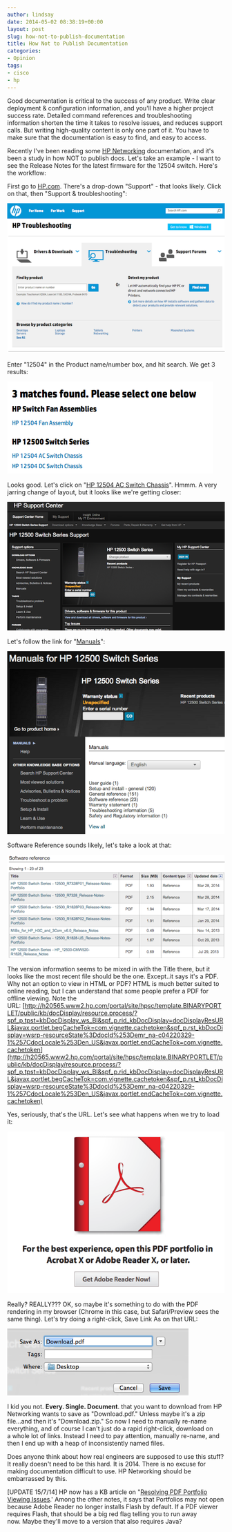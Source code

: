 ```yaml
---
author: lindsay
date: 2014-05-02 08:38:19+00:00
layout: post
slug: how-not-to-publish-documentation
title: How Not to Publish Documentation
categories:
- Opinion
tags:
- cisco
- hp
---
```


Good documentation is critical to the success of any product. Write clear deployment & configuration information, and you'll have a higher project success rate. Detailed command references and troubleshooting information shorten the time it takes to resolve issues, and reduces support calls. But writing high-quality content is only one part of it. You have to make sure that the documentation is easy to find, and easy to access.

Recently I've been reading some [HP Networking](http://www.hp.com/go/networking) documentation, and it's been a study in how NOT to publish docs. Let's take an example - I want to see the Release Notes for the latest firmware for the 12504 switch. Here's the workflow:

First go to [HP.com](http://www.hp.com/). There's a drop-down "Support" - that looks likely. Click on that, then "Support & troubleshooting":

![support_page](/assets/2014/05/support_page.png)

Enter "12504" in the Product name/number box, and hit search. We get 3 results:

![3 matches](/assets/2014/05/3-matches.png)

Looks good. Let's click on "[HP 12504 AC Switch Chassis](http://h20180.www2.hp.com/apps/Nav?h_pagetype=s-001&h_lang=en&h_cc=us&h_client=S-A-R163-1&h_page=hpcom&lang=en&cc=us&h_product=5304955)". Hmmm. A very jarring change of layout, but it looks like we're getting closer:

![hp 12504 Support Page](/assets/2014/05/hp-12504-Support-Page.png)

Let's follow the link for "[Manuals](http://h20566.www2.hp.com/portal/site/hpsc/public/psi/manualsResults/?sp4ts.oid=4177453)":

![12504 Manuals](/assets/2014/05/12504-Manuals.png)

Software Reference sounds likely, let's take a look at that:

![software reference](/assets/2014/05/software-reference.png)

The version information seems to be mixed in with the Title there, but it looks like the most recent file should be the one. Except..it says it's a PDF. Why not an option to view in HTML or PDF? HTML is much better suited to online reading, but I can understand that some people prefer a PDF for offline viewing. Note the URL: [http://h20565.www2.hp.com/portal/site/hpsc/template.BINARYPORTLET/public/kb/docDisplay/resource.process/?spf_p.tpst=kbDocDisplay_ws_BI&spf_p.rid_kbDocDisplay=docDisplayResURL&javax.portlet.begCacheTok=com.vignette.cachetoken&spf_p.rst_kbDocDisplay=wsrp-resourceState%3DdocId%253Demr_na-c04220329-1%257CdocLocale%253Den_US&javax.portlet.endCacheTok=com.vignette.cachetoken](http://h20565.www2.hp.com/portal/site/hpsc/template.BINARYPORTLET/public/kb/docDisplay/resource.process/?spf_p.tpst=kbDocDisplay_ws_BI&spf_p.rid_kbDocDisplay=docDisplayResURL&javax.portlet.begCacheTok=com.vignette.cachetoken&spf_p.rst_kbDocDisplay=wsrp-resourceState%3DdocId%253Demr_na-c04220329-1%257CdocLocale%253Den_US&javax.portlet.endCacheTok=com.vignette.cachetoken)

Yes, seriously, that's the URL. Let's see what happens when we try to load it:

![adobe error](/assets/2014/05/adobe-error.png)

Really? REALLY??? OK, so maybe it's something to do with the PDF rendering in my browser (Chrome in this case, but Safari/Preview sees the same thing). Let's try doing a right-click, Save Link As on that URL:

![Download Title](/assets/2014/05/Download-Title.png)

I kid you not. **Every. Single. Document**. that you want to download from HP Networking wants to save as "Download.pdf." Unless maybe it's a zip file...and then it's "Download.zip." So now I need to manually re-name everything, and of course I can't just do a rapid right-click, download on a whole lot of links. Instead I need to pay attention, manually re-name, and then I end up with a heap of inconsistently named files.

Does anyone think about how real engineers are supposed to use this stuff? It really doesn't need to be this hard. It is 2014. There is no excuse for making documentation difficult to use. HP Networking should be embarrassed by this.

[UPDATE 15/7/14] HP now has a KB article on "[Resolving PDF Portfolio Viewing Issues](http://h20565.www2.hp.com/portal/site/hpsc/template.PAGE/public/kb/docDisplay/?spf_p.tpst=kbDocDisplay&spf_p.prp_kbDocDisplay=wsrp-navigationalState%3DdocId%253Demr_na-c04054430-2%257CdocLocale%253D%257CcalledBy%253D&javax.portlet.begCacheTok=com.vignette.cachetoken&javax.portlet.endCacheTok=com.vignette.cachetoken).' Among the other notes, it says that Portfolios may not open because Adobe Reader no longer installs Flash by default. If a PDF viewer requires Flash, that should be a big red flag telling you to run away now. Maybe they'll move to a version that also requires Java?
